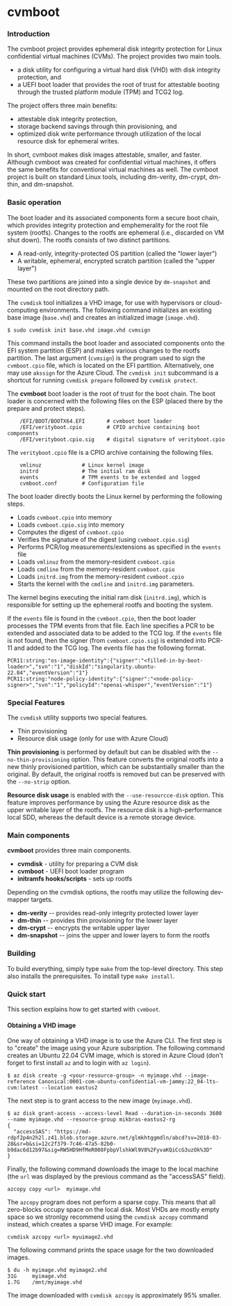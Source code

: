 # cvmboot

### Introduction

The cvmboot project provides ephemeral disk integrity protection for Linux
confidential virtual machines (CVMs). The project provides two main tools.

* a disk utility for configuring a virtual hard disk (VHD) with disk
  integrity protection, and
* a UEFI boot loader that provides the root of trust for attestable booting
  through the trusted platform module (TPM) and TCG2 log.

The project offers three main benefits:

* attestable disk integrity protection,
* storage backend savings through thin provisioning, and
* optimized disk write performance through utilization of the local resource
  disk for ephemeral writes.

In short, cvmboot makes disk images attestable, smaller, and faster. Although
cvmboot was created for confidential virtual machines, it offers the same
benefits for conventional virtual machines as well. The cvmboot project is
built on standard Linux tools, including dm-verity, dm-crypt, dm-thin, and
dm-snapshot.

### Basic operation

The boot loader and its associated components form a secure boot chain, which
provides integrity protection and emphemerality for the root file system
(rootfs). Changes to the rootfs are ephemeral (i.e., discarded on VM shut
down). The rootfs consists of two distinct partitions.

* A read-only, integrity-protected OS partition (called the "lower layer")
* A writable, ephemeral, encrypted scratch partition (called the "upper layer")

These two partitions are joined into a single device by ``dm-snapshot`` and
mounted on the root directory path.

The ``cvmdisk`` tool initializes a VHD image, for use with hypervisors or
cloud-computing environments. The following command initializes an existing
base image (``base.vhd``) and creates an initialized image (``image.vhd``).

```
$ sudo cvmdisk init base.vhd image.vhd cvmsign
```

This command installs the boot loader and associated components onto the EFI
system partition (ESP) and makes various changes to the rootfs partition. The
last argument (``cvmsign``) is the program used to sign the ``cvmboot.cpio``
file, which is located on the EFI partition. Alternatively, one may use
``akssign`` for the Azure Cloud. The ``cvmdisk init`` subcommand is a
shortcut for running ``cvmdisk prepare`` followed by ``cvmdisk protect``.

The **cvmboot** boot loader is the root of trust for the boot chain. The
boot loader is concerned with the following files on the ESP (placed there
by the prepare and protect steps).

```
    /EFI/BOOT/BOOTX64.EFI       # cvmboot boot loader
    /EFI/verityboot.cpio        # CPIO archive containing boot components
    /EFI/verityboot.cpio.sig    # digital signature of verityboot.cpio
```

The ``verityboot.cpio`` file is a CPIO archive containing the following files.

```
    vmlinuz             # Linux kernel image
    initrd              # The initial ram disk
    events              # TPM events to be extended and logged
    cvmboot.conf        # Configuration file
```

The boot loader directly boots the Linux kernel by performing the following
steps.

* Loads ``cvmboot.cpio`` into memory
* Loads ``cvmboot.cpio.sig`` into memory
* Computes the digest of ``cvmboot.cpio``
* Verifies the signature of the digest (using ``cvmboot.cpio.sig``)
* Performs PCR/log measurements/extensions as specified in the ``events`` file
* Loads ``vmlinuz`` from the memory-resident ``cvmboot.cpio``
* Loads ``cmdline`` from the memory-resident ``cvmboot.cpio``
* Loads ``initrd.img`` from the memory-resident ``cvmboot.cpio``
* Starts the kernel with the ``cmdline`` and ``initrd.img`` parameters.

The kernel begins executing the initial ram disk (``initrd.img``), which is
responsible for setting up the ephemeral rootfs and booting the system.

If the ``events`` file is found in the ``cvmboot.cpio``, then the boot loader
processes the TPM events from that file. Each line specifies a PCR to be
extended and associated data to be added to the TCG log. If the ``events``
file is not found, then the signer (from ``cvmboot.cpio.sig``) is extended
into PCR-11 and added to the TCG log. The events file has the following format.

```
PCR11:string:"os-image-identity":{"signer":"<filled-in-by-boot-loader>","svn":"1","diskId":"singularity.ubuntu-22.04","eventVersion":"1"}
PCR11:string:"node-policy-identity":{"signer":"<node-policy-signer>","svn":"1","policyId":"openai-whisper","eventVersion":"1"}
```

### Special Features

The ``cvmdisk`` utility supports two special features.

* Thin provisioning
* Resource disk usage (only for use with Azure Cloud)

**Thin provisioning** is performed by default but can be disabled with
the ``--no-thin-provisioning`` option. This feature converts the original
rootfs into a new thinly provisioned partition, which can be substantially
smaller than the original. By default, the original rootfs is removed but
can be preserved with the ``--no-strip`` option.

**Resource disk usage** is enabled with the ``--use-resourcce-disk`` option.
This feature improves performance by using the Azure resource disk as the
upper writable layer of the rootfs. The resource disk is a high-performance
local SDD, whereas the default device is a remote storage device.

### Main components

**cvmboot** provides three main components.

* **cvmdisk** - utility for preparing a CVM disk
* **cvmboot** - UEFI boot loader program
* **initramfs hooks/scripts** - sets up rootfs

Depending on the cvmdisk options, the rootfs may utilize the following
dev-mapper targets.

* **dm-verity** -- provides read-only integrity protected lower layer
* **dm-thin** -- provides thin provisioning for the lower layer
* **dm-crypt** -- encrypts the writable upper layer
* **dm-snapshot** -- joins the upper and lower layers to form the rootfs

### Building

To build everything, simply type ``make`` from the top-level directory. This
step also installs the prerequisites. To install type ``make install``.

### Quick start

This section explains how to get started with ``cvmboot``.

#### Obtaining a VHD image

One way of obtaining a VHD image is to use the Azure CLI. The first step
is to "create" the image using your Azure subsription. The following command
creates an Ubuntu 22.04 CVM image, which is stored in Azure Cloud (don't forget
to first install ``az`` and to login with ``az login``).

```
$ az disk create -g <your-resource-group> -n myimage.vhd --image-reference Canonical:0001-com-ubuntu-confidential-vm-jammy:22_04-lts-cvm:latest --location eastus2
```

The next step is to grant access to the new image (``myimage.vhd``).

```
$ az disk grant-access --access-level Read --duration-in-seconds 3600 --name myimage.vhd --resource-group mikbras-eastus2-rg
{
  "accessSAS": "https://md-rdpf2p4n2h2l.z41.blob.storage.azure.net/glmkhtggmdln/abcd?sv=2018-03-28&sr=b&si=12c2f379-7c46-47a5-82b0-b9dac6d12b97&sig=RW5HD9HfMeR008FpbpVlshkWl9V8%2FyvaKQiCcG3uzOk%3D"
}
```
Finally, the following command downloads the image to the local machine (the
``url`` was displayed by the previous command as the "accessSAS" field).

```
azcopy copy <url>  myimage.vhd
```

The ``azcopy`` program does not perform a sparse copy. This means that
all zero-blocks occupy space on the local disk. Most VHDs are mostly empty
space so we stronlgy recommend using the ``cvmdisk azcopy`` command instead,
which creates a sparse VHD image. For example:

```
cvmdisk azcopy <url> myuimage2.vhd
```

The following command prints the space usage for the two downloaded images.

```
$ du -h myimage.vhd myimage2.vhd
31G     myimage.vhd
1.7G    /mnt/myimage.vhd
```

The image downloaded with ``cvmdisk azcopy`` is approximately 95% smaller.
